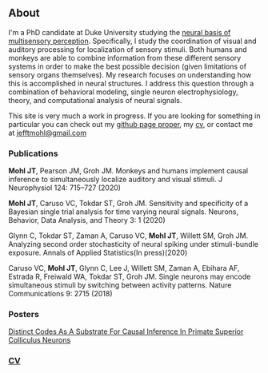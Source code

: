 ## About
I'm a PhD candidate at Duke University studying the [neural basis of multisensory perception](https://people.duke.edu/~jmgroh/). Specifically, I study the coordination of visual and auditory processing for localization of sensory stimuli. Both humans and monkeys are able to combine information from these different sensory systems in order to make the best possible decision (given limitations of sensory organs themselves). My research focuses on understanding how this is accomplished in neural structures. I address this question through a combination of behavioral modeling, single neuron electrophysiology, theory, and computational analysis of neural signals. 

This site is very much a work in progress. If you are looking for something in particular you can check out my [github page proper](https://github.com/jmohl), my [cv](CV.pdf), or contact me at jefftmohl@gmail.com 

### Publications
**Mohl JT**, Pearson JM, Groh JM. Monkeys and humans implement causal inference to simultaneously localize auditory and visual stimuli. J Neurophysiol 124: 715–727 (2020)

**Mohl JT**, Caruso VC, Tokdar ST, Groh JM. Sensitivity and specificity of a Bayesian single trial analysis for time varying neural signals. Neurons, Behavior, Data Analysis, and Theory 3: 1 (2020)

Glynn C, Tokdar ST, Zaman A, Caruso VC, **Mohl JT**, Willett SM, Groh JM. Analyzing second order stochasticity of neural spiking under stimuli-bundle exposure. Annals of Applied Statistics(In press)(2020)

Caruso VC, **Mohl JT**, Glynn C, Lee J, Willett SM, Zaman A, Ebihara AF, Estrada R, Freiwald WA, Tokdar ST, Groh JM. Single neurons may encode simultaneous stimuli by switching between activity patterns. Nature Communications 9: 2715 (2018)

### Posters
[Distinct Codes As A Substrate For Causal Inference In
Primate Superior Colliculus Neurons](sfn_2018_mohl.pdf)



### [CV](CV.pdf)
